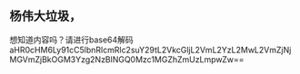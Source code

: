## 杨伟大垃圾，
想知道内容吗？请进行base64解码aHR0cHM6Ly91cC5lbnRlcmRlc2suY29tL2VkcGljL2VmL2YzL2MwL2VmZjNjMGVmZjBkOGM3Yzg2NzBlNGQ0Mzc1MGZhZmUzLmpwZw==